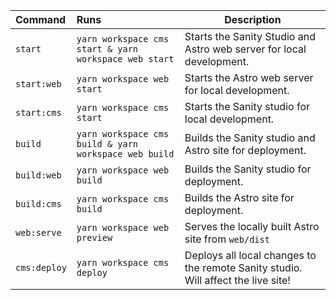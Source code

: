 | Command      | Runs                                                  | Description                                                                       |
| :----------- | :---------------------------------------------------- | --------------------------------------------------------------------------------- |
| `start`      | `yarn workspace cms start & yarn workspace web start` | Starts the Sanity Studio and Astro web server for local development.              |
| `start:web`  | `yarn workspace web start`                            | Starts the Astro web server for local development.                                |
| `start:cms`  | `yarn workspace cms start`                            | Starts the Sanity studio for local development.                                   |
| `build`      | `yarn workspace cms build & yarn workspace web build` | Builds the Sanity studio and Astro site for deployment.                           |
| `build:web`  | `yarn workspace web build`                            | Builds the Sanity studio for deployment.                                          |
| `build:cms`  | `yarn workspace cms build`                            | Builds the Astro site for deployment.                                             |
| `web:serve`  | `yarn workspace web preview`                          | Serves the locally built Astro site from `web/dist`                               |
| `cms:deploy` | `yarn workspace cms deploy`                           | Deploys all local changes to the remote Sanity studio. Will affect the live site! |
